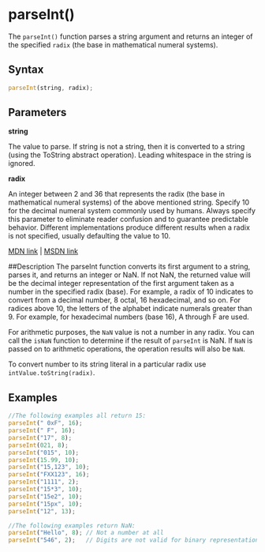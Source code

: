# parseInt()
The `parseInt()` function parses a string argument and returns an integer of the specified `radix` (the base in mathematical numeral systems).

## Syntax
```js
parseInt(string, radix);
```

## Parameters

**string**

The value to parse. If string is not a string, then it is converted to a string (using the ToString abstract operation). Leading whitespace in the string is ignored.

**radix**

An integer between 2 and 36 that represents the radix (the base in mathematical numeral systems) of the above mentioned string. Specify 10 for the decimal numeral system commonly used by humans. Always specify this parameter to eliminate reader confusion and to guarantee predictable behavior. Different implementations produce different results when a radix is not specified, usually defaulting the value to 10. 

[MDN link](https://developer.mozilla.org/en-US/docs/Web/JavaScript/Reference/Global_Objects/parseInt) | [MSDN link](https://msdn.microsoft.com/en-US/library/x53yedee%28v=vs.94%29.aspx)

##Description
The parseInt function converts its first argument to a string, parses it, and returns an integer or NaN. If not NaN, the returned value will be the decimal integer representation of the first argument taken as a number in the specified radix (base). For example, a radix of 10 indicates to convert from a decimal number, 8 octal, 16 hexadecimal, and so on. For radices above 10, the letters of the alphabet indicate numerals greater than 9. For example, for hexadecimal numbers (base 16), A through F are used.

For arithmetic purposes, the `NaN` value is not a number in any radix. You can call the `isNaN` function to determine if the result of `parseInt` is NaN. If `NaN` is passed on to arithmetic operations, the operation results will also be `NaN`.

To convert number to its string literal in a particular radix use `intValue.toString(radix)`.

## Examples

```js
//The following examples all return 15:
parseInt(" 0xF", 16);
parseInt(" F", 16);
parseInt("17", 8);
parseInt(021, 8);
parseInt("015", 10);
parseInt(15.99, 10);
parseInt("15,123", 10);
parseInt("FXX123", 16);
parseInt("1111", 2);
parseInt("15*3", 10);
parseInt("15e2", 10);
parseInt("15px", 10);
parseInt("12", 13);

//The following examples return NaN:
parseInt("Hello", 8); // Not a number at all
parseInt("546", 2);   // Digits are not valid for binary representations
```
